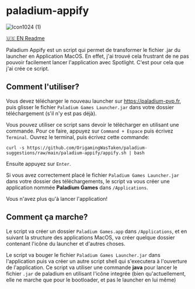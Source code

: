 # paladium-appify

![Icon1024 (1)](https://github.com/OrigamingWasTaken/paladium-appify/assets/74014262/142adf44-c54c-4c59-90aa-731413cd7eb4)

[🇺🇸 EN Readme](https://github.com/OrigamingWasTaken/paladium-appify/blob/main/README_EN.md)

Paladium Appify est un script qui permet de transformer le fichier .jar du launcher en Application MacOS.
En effet, j'ai trouvé cela frustrant de ne pas pouvoir facilement lancer l'application avec Spotlight. C'est pour cela que j'ai crée ce script.

## Comment l'utiliser?

Vous devez télécharger le nouveau launcher sur https://paladium-pvp.fr, puis glisser le fichier `Paladium Games Launcher.jar` dans votre dossier téléchargement (s'il n'y est pas déjà).

Vous pouvez utiliser ce script sans devoir le télécharger en utilisant une commande. Pour ce faire, appuyez sur `Command + Espace` puis écrivez `Terminal`. Ouvrez le terminal, puis écrivez cette commande:

`curl -s https://github.com/OrigamingWasTaken/paladium-suggestions/raw/main/paladium-appify/appify.sh | bash`

Ensuite appuyez sur `Enter`.

Si vous avez correctement placé le fichier `Paladium Games Launcher.jar` dans votre dossier des téléchargements, le script va vous créer une application nommée **Paladium Games** dans `/Applications`.

Vous n'avez plus qu'à lancer l'application!

## Comment ça marche?

Le script va créer un dossier `Paladium Games.app` dans `/Applications`, et en suivant la structure des applications MacOS, va créer quelque dossier contenant l'icône du launcher et d'autres choses.

Le script va bouger le fichier `Paladium Games Launcher.jar` dans l'application puis va créer un autre script shell qui s'executera à l'ouverture de l'application. Ce script va utiliser une commande **java** pour lancer le fichier `.jar` de paladium en utilisant l'icône integrée (bien qu'actuellement, elle ne marche que pour le bootloader, et pas le launcher en lui même)
